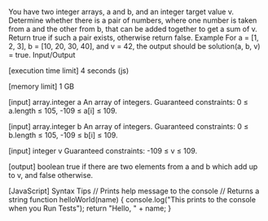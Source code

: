 You have two integer arrays, a and b, and an integer target value v. Determine whether there is a pair of numbers, where one number is taken from a and the other from b, that can be added together to get a sum of v. Return true if such a pair exists, otherwise return false.
Example
For a = [1, 2, 3], b = [10, 20, 30, 40], and v = 42, the output should be
solution(a, b, v) = true.
Input/Output


[execution time limit] 4 seconds (js)


[memory limit] 1 GB


[input] array.integer a
An array of integers.
Guaranteed constraints:
0 ≤ a.length ≤ 105,
-109 ≤ a[i] ≤ 109.


[input] array.integer b
An array of integers.
Guaranteed constraints:
0 ≤ b.length ≤ 105,
-109 ≤ b[i] ≤ 109.


[input] integer v
Guaranteed constraints:
-109 ≤ v ≤ 109.


[output] boolean
true if there are two elements from a and b which add up to v, and false otherwise.


[JavaScript] Syntax Tips
// Prints help message to the console
// Returns a string
function helloWorld(name) {
    console.log("This prints to the console when you Run Tests");
    return "Hello, " + name;
}


